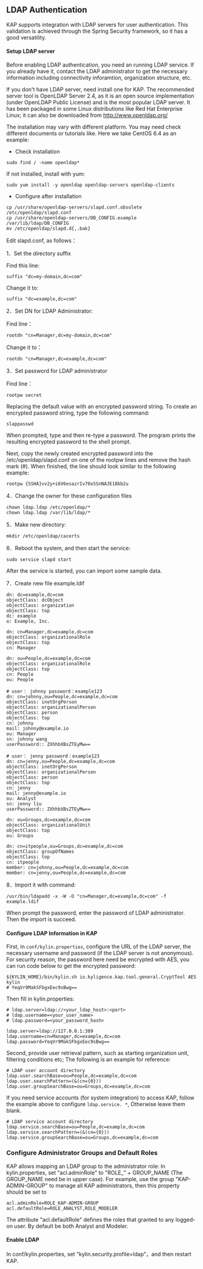 ## LDAP Authentication

KAP supports integration with LDAP servers for user authentication. This validation is achieved through the Spring Security framework, so it has a good versatility. 

#### Setup LDAP server
Before enabling LDAP authentication, you need an running LDAP service. If you already have it, contact the LDAP administrator to get the necessary information including connectivity inforamtion, organization structure, etc.

If you don't have LDAP server, need install one for KAP. The recommended server tool is OpenLDAP Server 2.4, as it is an open source implementation (under OpenLDAP Public License) and is the most popular LDAP server. It has been packaged in some Linux distributions like Red Hat Enterprise Linux; it can also be downloaded from http://www.openldap.org/

The installation may vary with different platform. You may need check different documents or tutorials like. Here we take CentOS 6.4 as an example:  

* Check installation
```shell
sudo find / -name openldap*
```

If not installed, install with yum:
```shell
sudo yum install -y openldap openldap-servers openldap-clients
```

* Configure after installation
```shell
cp /usr/share/openldap-servers/slapd.conf.obsolete /etc/openldap/slapd.conf
cp /usr/share/openldap-servers/DB_CONFIG.example /var/lib/ldap/DB_CONFIG
mv /etc/openldap/slapd.d{,.bak}
```

Edit slapd.conf, as follows：

1．Set the directory suffix

Find this line:
```
suffix "dc=my-domain,dc=com"
```

Change it to:
```
suffix "dc=example,dc=com"
```

2．Set DN for LDAP Administrator:

Find line：
```
rootdn "cn=Manager,dc=my-domain,dc=com"
```

Change it to：
```
rootdn "cn=Manager,dc=example,dc=com"
```

3．Set password for LDAP administrator

Find line：

```
rootpw secret
```

Replacing the default value with an encrypted password string. To create an encrypted password string, type the following command:

```
slappasswd
```

When prompted, type and then re-type a password. The program prints the resulting encrypted password to the shell prompt.

Next, copy the newly created encrypted password into the /etc/openldap/slapd.conf on one of the rootpw lines and remove the hash mark (#). When finished, the line should look similar to the following example:
```
rootpw {SSHA}vv2y+i6V6esazrIv70xSSnNAJE18bb2u
```

4．Change the owner for these configuration files

```shell
chown ldap.ldap /etc/openldap/*
chown ldap.ldap /var/lib/ldap/*
```

5．Make new directory:
```shell
mkdir /etc/openldap/cacerts
```

6．Reboot the system, and then start the service:
```shell
sudo service slapd start
```

After the service is started, you can import some sample data.

7．Create new file example.ldif
```ldif
dn: dc=example,dc=com
objectClass: dcObject
objectClass: organization
objectClass: top
dc: example
o: Example, Inc.

dn: cn=Manager,dc=example,dc=com
objectClass: organizationalRole
objectClass: top
cn: Manager

dn: ou=People,dc=example,dc=com
objectClass: organizationalRole
objectClass: top
cn: People
ou: People

# user： johnny password：example123
dn: cn=johnny,ou=People,dc=example,dc=com
objectClass: inetOrgPerson
objectClass: organizationalPerson
objectClass: person
objectClass: top
cn: johnny
mail: johnny@example.io
ou: Manager
sn: johnny wang
userPassword:: ZXhhbXBsZTEyMw==

# user： jenny password：example123
dn: cn=jenny,ou=People,dc=example,dc=com
objectClass: inetOrgPerson
objectClass: organizationalPerson
objectClass: person
objectClass: top
cn: jenny
mail: jenny@example.io
ou: Analyst
sn: jenny liu
userPassword:: ZXhhbXBsZTEyMw==

dn: ou=Groups,dc=example,dc=com
objectClass: organizationalUnit
objectClass: top
ou: Groups

dn: cn=itpeople,ou=Groups,dc=example,dc=com
objectClass: groupOfNames
objectClass: top
cn: itpeople
member: cn=johnny,ou=People,dc=example,dc=com
member: cn=jenny,ou=People,dc=example,dc=com
```

8．Import it with command:

```shell
/usr/bin/ldapadd -x -W -D "cn=Manager,dc=example,dc=com" -f example.ldif
```

When prompt the password, enter the password of LDAP administrator. Then the import is succeed.


#### Configure LDAP Information in KAP

First, in `conf/kylin.properties`, configure the URL of the LDAP server, the necessary username and password (if the LDAP server is not anonymous). For security reason, the password here need be encrypted with AES, you can run code below to get the encrypted password: 
```shell
${KYLIN_HOME}/bin/kylin.sh io.kyligence.kap.tool.general.CryptTool AES kylin
# YeqVr9MakSFbgxEec9sBwg==
```

Then fill in kylin.properties:

```properties
# ldap.server=ldap://<your_ldap_host>:<port>
# ldap.username=<your_user_name>
# ldap.password=<your_password_hash>

ldap.server=ldap://127.0.0.1:389
ldap.username=cn=Manager,dc=example,dc=com
ldap.password=YeqVr9MakSFbgxEec9sBwg==
```

Second, provide user retrieval pattern, such as starting organization unit, filtering conditions etc; The following is an example for reference:

```properties
# LDAP user account directory
ldap.user.searchBase=ou=People,dc=example,dc=com
ldap.user.searchPattern=(&(cn={0}))
ldap.user.groupSearchBase=ou=Groups,dc=example,dc=com
```

If you need service accounts (for system integration) to access KAP, follow the example above to configure `ldap.service. *`, Otherwise leave them blank.
```properties
# LDAP service account directory
ldap.service.searchBase=ou=People,dc=example,dc=com
ldap.service.searchPattern=(&(cn={0}))
ldap.service.groupSearchBase=ou=Groups,dc=example,dc=com
```

### Configure Administrator Groups and Default Roles

KAP allows mapping an LDAP group to the administrator role: In kylin.properties, set "acl.adminRole" to "ROLE_" + GROUP_NAME (The GROUP_NAME need be in upper case). For example, use the group "KAP-ADMIN-GROUP" to manage all KAP administrators, then this property should be set to

```
acl.adminRole=ROLE_KAP-ADMIN-GROUP
acl.defaultRole=ROLE_ANALYST,ROLE_MODELER
```

The attribute "acl.defaultRole" defines the roles that granted to any logged-on user. By default be both Analyst and Modeler.

#### Enable LDAP

In conf/kylin.properties, set "kylin.security.profile=ldap"，and then restart KAP.



